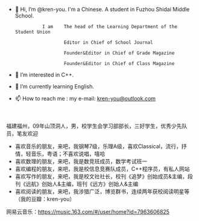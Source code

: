 - 👋 Hi, I’m @kren-you. I'm a Chinese. A student in Fuzhou Shidai Middle School.

                I am    The head of the Learning Department of the Student Union
                        
                        Editor in Chief of School Journal
                        
                        Founder&Editor in Chief of Grade Magazine
                        
                        Founder&Editor in Chief of Class Magazine
- 👀 I’m interested in C++.
- 🌱 I’m currently learning English.
<!---
    - 💞️ I’m looking to collaborate on ...
--->
- 📫 How to reach me : my e-mail:  kren-you@outlook.com

　
<!---
kren-you/kren-you is a ✨ special ✨ repository because its `README.md` (this file) appears on your GitHub profile.
You can click the Preview link to take a look at your changes.
--->
福建福州，09年山顶洞人，男，校学生会学习部部长，三好学生，优秀少先队员，笔友欢迎
 - 喜欢音乐的朋友，来吧，我钢琴7级，乐理A级，喜欢Classical，流行，抒情，轻音乐，粤语；不喜欢说唱，嘻哈
 - 喜欢数理的朋友，来吧，我是数竞班成员，数学考试班一
 - 喜欢编程的朋友，来吧，我是校信息竞赛队成员，C++程序员，有私人网站
 - 喜欢写作的朋友，来吧，我是校文社社长，校刊《追梦》创始成员&主编，段刊《远航》创始人&主编，班刊《远方》创始人&主编
 - 喜欢阅读的朋友，来吧，我涉猎广泛，博览群书，连续两年获校阅读明星等（我的豆瓣：kren-you）

网易云音乐：https://music.163.com/#/user/home?id=7963606825
